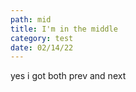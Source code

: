 ```yaml
---
path: mid
title: I'm in the middle
category: test
date: 02/14/22
---
```


yes i got both prev and next
